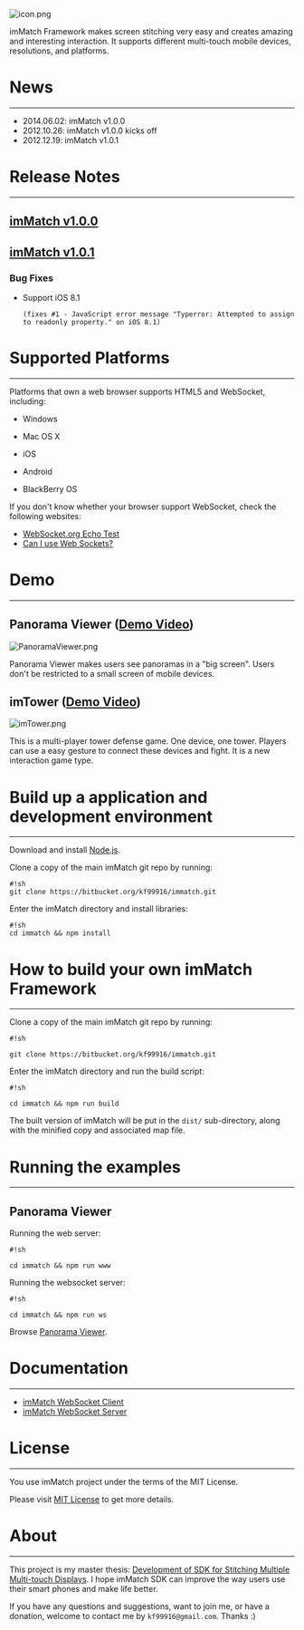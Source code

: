 ![icon.png](https://bitbucket.org/repo/oRzpRo/images/2891484701-icon.png)

imMatch Framework makes screen stitching very easy and creates amazing and interesting interaction. It supports different multi-touch mobile devices, resolutions, and platforms.

# News #
---
* 2014.06.02: imMatch v1.0.0
* 2012.10.26: imMatch v1.0.0 kicks off
* 2012.12.19: imMatch v1.0.1

# Release Notes #
---
## [imMatch v1.0.0](https://bitbucket.org/kf99916/immatch/downloads/imMatch-v1.0.0.zip) ##
## [imMatch v1.0.1](https://bitbucket.org/kf99916/immatch/downloads/imMatch-v1.0.0.zip) ##

### Bug Fixes ###

* Support iOS 8.1

      (fixes #1 - JavaScript error message "Typerror: Attempted to assign to readonly property." on iOS 8.1) 

# Supported Platforms #
---
Platforms that own a web browser supports HTML5 and WebSocket, including:

* Windows

* Mac OS X

* iOS

* Android

* BlackBerry OS

If you don't know whether your browser support WebSocket, check the following websites:
* [WebSocket.org Echo Test](http://www.websocket.org/echo.html)
* [Can I use Web Sockets?](http://caniuse.com/websockets)

# Demo #
---
## Panorama Viewer ([Demo Video](http://www.youtube.com/watch?v=jUuohp6DaUU)) ##

![PanoramaViewer.png](https://bitbucket.org/repo/oRzpRo/images/4229571547-PanoramaViewer.png)

Panorama Viewer makes users see panoramas in a "big screen". Users don't be restricted to a small screen of mobile devices.

## imTower ([Demo Video](http://www.youtube.com/watch?v=GNyVlVAThuE)) ##

![imTower.png](https://bitbucket.org/repo/oRzpRo/images/2595730950-imTower.png)

This is a multi-player tower defense game. One device, one tower. Players can use a easy gesture to connect these devices and fight. It is a new interaction game type.

# Build up a application and development environment #
---
Download and install [Node.js](http://nodejs.org/).

Clone a copy of the main imMatch git repo by running:
```
#!sh 
git clone https://bitbucket.org/kf99916/immatch.git
```

Enter the imMatch directory and install libraries:
```
#!sh
cd immatch && npm install
```

# How to build your own imMatch Framework #
---
Clone a copy of the main imMatch git repo by running:
```
#!sh

git clone https://bitbucket.org/kf99916/immatch.git
```

Enter the imMatch directory and run the build script:

```
#!sh

cd immatch && npm run build
```
The built version of imMatch will be put in the ```dist/``` sub-directory, along with the minified copy and associated map file.

# Running the examples #
---
## Panorama Viewer ##
 Running the web server:

```
#!sh

cd immatch && npm run www
```
Running the websocket server:

```
#!sh

cd immatch && npm run ws
```

Browse [Panorama Viewer](http://localhost:8000/pano).

# Documentation #
---
* [imMatch WebSocket Client](https://www.googledrive.com/host/0B5EDyG5SmMfOa3kzMWNrYzI2aEk)
* [imMatch WebSocket Server](https://www.googledrive.com/host/0B5EDyG5SmMfOSm1WOXdGLXpkMlU)

# License #
---
You use imMatch project under the terms of the MIT License.

Please visit [MIT License](https://bitbucket.org/kf99916/immatch/src/d927b6694feed5b84c323bcd636fdbe14cf07d3a/MIT-LICENSE.txt?at=master) to get more details.

# About #
---
This project is my master thesis: [Development of SDK for Stitching Multiple Multi-touch Displays](http://ndltd.ncl.edu.tw/cgi-bin/gs32/gsweb.cgi?o=dnclcdr&s=id=%22100NTU05392017%22.&searchmode=basic). I hope imMatch SDK can improve the way users use their smart phones and make life better.

If you have any questions and suggestions, want to join me, or have a donation, welcome to contact me by ```kf99916@gmail.com```. Thanks :)